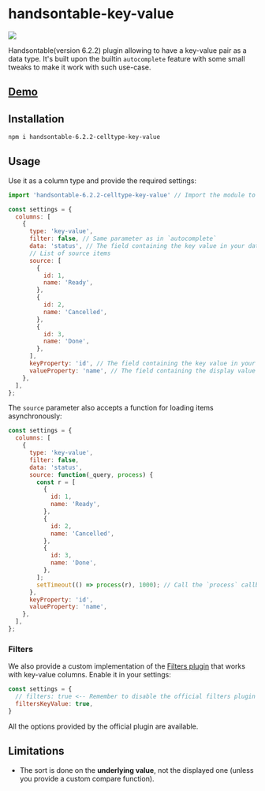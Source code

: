 # handsontable-key-value

[![](https://img.shields.io/npm/v/handsontable-6.2.2-celltype-key-value.svg?style=flat)](https://www.npmjs.com/package/handsontable-6.2.2-celltype-key-value)

Handsontable(version 6.2.2) plugin allowing to have a key-value pair as a data type. It's built upon the builtin `autocomplete` feature with some small tweaks to make it work with such use-case.

## [Demo](https://stackblitz.com/edit/handsontable-key-value-demo)

## Installation

```bash
npm i handsontable-6.2.2-celltype-key-value
```

## Usage

Use it as a column type and provide the required settings:

```js
import 'handsontable-6.2.2-celltype-key-value' // Import the module to register the extensions

const settings = {
  columns: [
    {
      type: 'key-value',
      filter: false, // Same parameter as in `autocomplete`
      data: 'status', // The field containing the key value in your data
      // List of source items
      source: [
        {
          id: 1,
          name: 'Ready',
        },
        {
          id: 2,
          name: 'Cancelled',
        },
        {
          id: 3,
          name: 'Done',
        },
      ],
      keyProperty: 'id', // The field containing the key value in your items
      valueProperty: 'name', // The field containing the display value in your items
    },
  ],
};
```

The `source` parameter also accepts a function for loading items asynchronously:

```js
const settings = {
  columns: [
    {
      type: 'key-value',
      filter: false,
      data: 'status',
      source: function(_query, process) {
        const r = [
          {
            id: 1,
            name: 'Ready',
          },
          {
            id: 2,
            name: 'Cancelled',
          },
          {
            id: 3,
            name: 'Done',
          },
        ];
        setTimeout(() => process(r), 1000); // Call the `process` callback with your items.
      },
      keyProperty: 'id',
      valueProperty: 'name',
    },
  ],
};
```

### Filters

We also provide a custom implementation of the [Filters plugin](https://handsontable.com/docs/latest/demo-filtering.html) that works with key-value columns. Enable it in your settings:

```js
const settings = {
  // filters: true <-- Remember to disable the official filters plugin
  filtersKeyValue: true,
}
```

All the options provided by the official plugin are available.

## Limitations

* The sort is done on the **underlying value**, not the displayed one (unless you provide a custom compare function).

